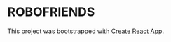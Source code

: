 # ROBOFRIENDS

This project was bootstrapped with [Create React App](https://github.com/facebook/create-react-app).



